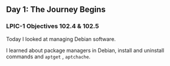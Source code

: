 ## Day 1: The Journey Begins

### LPIC-1 Objectives 102.4 & 102.5

Today I looked at managing Debian software.

I learned about package managers in Debian, install and uninstall commands and `aptget` , `aptchache`.
